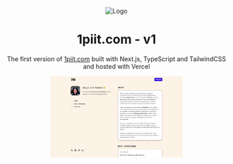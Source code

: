 <div align="center">
  <img alt="Logo" src="https://raw.githubusercontent.com/1piit/portfolio/refs/heads/main/app/favicon.ico" width="100" />
</div>
<h1 align="center">
  1piit.com - v1
</h1>
<p align="center">
  The first version of <a href="https://1piit.com" target="_blank">1piit.com</a> built with Next.js, TypeScript and TailwindCSS and hosted with Vercel</a>
</p>
<div align="center">
  <img alt="Logo" src="https://raw.githubusercontent.com/1piit/portfolio/refs/heads/main/public/1piit.com-Portfolio_v1-screen_capture-SD-compressed.png" width="300" />
</div>
